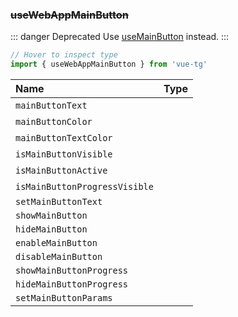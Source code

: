 ### ~~useWebAppMainButton~~

::: danger Deprecated
Use [useMainButton](#usemainbutton) instead.
:::

```ts twoslash
// Hover to inspect type
import { useWebAppMainButton } from 'vue-tg'
```

| Name                          | Type                                                                                                       |
| :---------------------------- | :--------------------------------------------------------------------------------------------------------- |
| `mainButtonText`              | <!--@include: @/generated/MainButton-text.md --><br/> <Badge type="info" text="⚡️ reactive" />              |
| `mainButtonColor`             | <!--@include: @/generated/MainButton-color.md --><br/> <Badge type="info" text="⚡️ reactive" />             |
| `mainButtonTextColor`         | <!--@include: @/generated/MainButton-textColor.md --><br/> <Badge type="info" text="⚡️ reactive" />         |
| `isMainButtonVisible`         | <!--@include: @/generated/MainButton-isVisible.md --><br/> <Badge type="info" text="⚡️ reactive" />         |
| `isMainButtonActive`          | <!--@include: @/generated/MainButton-isActive.md --><br/> <Badge type="info" text="⚡️ reactive" />          |
| `isMainButtonProgressVisible` | <!--@include: @/generated/MainButton-isProgressVisible.md --><br/> <Badge type="info" text="⚡️ reactive" /> |
| `setMainButtonText`           | <!--@include: @/generated/MainButton-setText.md -->                                                        |
| `showMainButton`              | <!--@include: @/generated/MainButton-show.md -->                                                           |
| `hideMainButton`              | <!--@include: @/generated/MainButton-hide.md -->                                                           |
| `enableMainButton`            | <!--@include: @/generated/MainButton-enable.md -->                                                         |
| `disableMainButton`           | <!--@include: @/generated/MainButton-disable.md -->                                                        |
| `showMainButtonProgress`      | <!--@include: @/generated/MainButton-showProgress.md -->                                                   |
| `hideMainButtonProgress`      | <!--@include: @/generated/MainButton-hideProgress.md -->                                                   |
| `setMainButtonParams`         | <!--@include: @/generated/MainButton-setParams.md -->                                                      |
